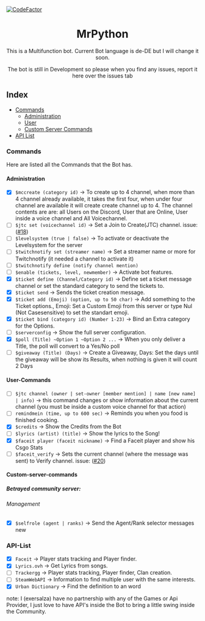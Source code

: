 [![CodeFactor](https://www.codefactor.io/repository/github/kenexar/discord-mr-python/badge)](https://www.codefactor.io/repository/github/kenexar/discord-mr-python)
<div align="center">
    <h1>MrPython</h1>
    <p>This is a Multifunction bot. Current Bot language is de-DE but I will change it soon.</p>
    <p>The bot is still in Development so please when you find any issues, report it here over the issues tab</p>
</div>

## Index

* [Commands](#commands)
  * [Administration](#administration)
  * [User](#user-commands)
  * [Custom Server Commands](#custom-server-commands)
* [API List](#api-list)

### Commands
Here are listed all the Commands that the Bot has.

#### Administration
* [x] `$mccreate (category id)` -> To create up to 4 channel, when more than 4 channel already available, it takes the first four, when under four channel are available it will create create channel up to 4. The channel contents are are: all Users on the Discord, User that are Online, User inside a voice channel and All Voicechannel.
* [ ] `$jtc set (voicechannel id)` -> Set a Join to Create(JTC) channel. issue: ([#18][i18])
* [ ] `$levelsystem (true | false)` -> To activate or deactivate the Levelsystem for the server
* [ ] `$twitchnotify set (streamer name)` ->  Set a streamer name or more for Twitchnotify (it needed a channel to activate it)
* [ ] `$twitchnotify define (notify channel mention)`
* [ ] `$enable (tickets, level, newmember)` -> Activate bot features.
* [x] `$ticket define (Channel/Category id)` -> Define set a ticket message channel or set the standard category to send the tickets to.
* [x] `$ticket send` -> Sends the ticket creation message.
* [x] `$ticket add (Emoji) (option, up to 50 char)` -> Add something to the Ticket options., Emoji: Set a Custom Emoji from this server or type Nul (Not Casesensitive) to set the standart emoji.
* [x] `$ticket bind (category id) (Number 1-23)` -> Bind an Extra category for the Options.
* [ ] `$serverconfig` -> Show the full server configuration.
* [x] `$poll (Title) ~Option 1 ~Option 2 ...` -> When you only deliver a Title, the poll will convert to a Yes/No poll
* [ ] `$giveaway (Title) (Days)` -> Create a Giveaway, Days: Set the days until the giveaway will be show its Results, when nothing is given it will count 2 Days
#### User-Commands
* [ ] `$jtc channel (owner | set-owner [member mention] | name [new name] | info)` -> this command changes or show information about the current channel (you must be inside a custom voice channel for that action)
* [ ] `remindmein (time, up to 600 sec)` -> Reminds you when you food is finished cooking.
* [x] `$credits` -> Show the Credits from the Bot
* [ ] `$lyrics (artist) (title)` -> Show the lyrics to the Song!
* [x] `$faceit player (faceit nickname)` -> Find a Faceit player and show his Csgo Stats
* [ ] `$faceit_verify` -> Sets the current channel (where the message was sent) to Verify channel. issue: ([#20][i20])
#### Custom-server-commands
##### Betrayed community server:
###### Management
  * [x] `$selfrole (agent | ranks)` -> Send the Agent/Rank selector messages new

### API-List
* [x] `Faceit` -> Player stats tracking and Player finder.
* [x] `Lyrics.ovh` -> Get Lyrics from songs.
* [ ] `Trackergg` -> Player stats tracking, Player finder, Clan creation.
* [ ] `SteamWebAPI` -> Information to find multiple user with the same interests.
* [x] `Urban Dictionary` -> Find the definition to an word

note: I (exersalza) have no partnership with any of the Games or Api Provider, I just love to have API's inside the Bot to bring a little swing inside the Community.

[i20]: https://github.com/kenexar/discord-mr-python/issues/20
[i18]: https://github.com/kenexar/discord-mr-python/issues/18
